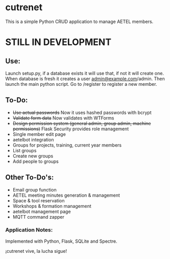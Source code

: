 # cutrenet
This is a simple Python CRUD application to manage AETEL members.

# STILL IN DEVELOPMENT

## Use:
Launch setup.py, if a database exists it will use that, if not it will create one.
When database is fresh it creates a user admin@example.com/admin.
Then launch the main python script.
Go to /register to register a new member.

## To-Do:
* ~~Use actual passwords~~ Now it uses hashed passwords with bcrypt
* ~~Validate form data~~ Now validates with WTForms
* ~~Design permission system (general admin, group admin, machine permissions)~~ Flask Security provides role management
* Single member edit page
* aetelbot integration
* Groups for projects, training, current year members
* List groups
* Create new groups
* Add people to groups


## Other To-Do's:
* Email group function
* AETEL meeting minutes generation & management
* Space & tool reservation
* Workshops & formation management
* aetelbot management page
* MQTT command zapper


### Application Notes:
Implemented with Python, Flask, SQLite and Spectre.

¡cutrenet vive, la lucha sigue!